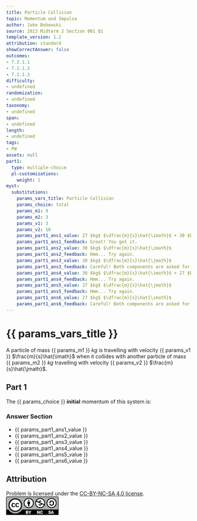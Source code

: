 ```yaml
---
title: Particle Collision
topic: Momentum and Impulse
author: Jake Bobowski
source: 2013 Midterm 2 Section 001 Q1
template_version: 1.2
attribution: standard
showCorrectAnswer: false
outcomes:
- 7.2.1.1
- 7.2.1.2
- 7.2.1.3
difficulty:
- undefined
randomization:
- undefined
taxonomy:
- undefined
span:
- undefined
length:
- undefined
tags:
- PW
assets: null
part1:
  type: multiple-choice
  pl-customizations:
    weight: 1
myst:
  substitutions:
    params_vars_title: Particle Collision
    params_choice: total
    params_m1: 9
    params_m2: 3
    params_v1: 3
    params_v2: 10
    params_part1_ans1_value: 27 $kg$ $\dfrac{m}{s}\hat{\imath}$ + 30 $kg$ $\dfrac{m}{s}\hat{\jmath}$
    params_part1_ans1_feedback: Great! You got it.
    params_part1_ans2_value: 30 $kg$ $\dfrac{m}{s}\hat{\imath}$
    params_part1_ans2_feedback: Hmm... Try again.
    params_part1_ans3_value: 30 $kg$ $\dfrac{m}{s}\hat{\jmath}$
    params_part1_ans3_feedback: Careful! Both components are asked for.
    params_part1_ans4_value: 30 $kg$ $\dfrac{m}{s}\hat{\imath}$ + 27 $kg$ $\dfrac{m}{s}\hat{\jmath}$
    params_part1_ans4_feedback: Hmm... Try again.
    params_part1_ans5_value: 27 $kg$ $\dfrac{m}{s}\hat{\jmath}$
    params_part1_ans5_feedback: Hmm... Try again.
    params_part1_ans6_value: 27 $kg$ $\dfrac{m}{s}\hat{\imath}$
    params_part1_ans6_feedback: Careful! Both components are asked for.
---
```

# {{ params_vars_title }}
A particle of mass {{ params_m1 }} $kg$ is travelling with velocity {{ params_v1 }} $\frac{m}{s}\hat{\imath}$ when it collides with another particle of mass {{ params_m2 }} $kg$ travelling with velocity {{ params_v2 }} $\frac{m}{s}\hat{\jmath}$.

## Part 1

The {{ params_choice }} **initial** momentum of this system is:

### Answer Section

- {{ params_part1_ans1_value }}
- {{ params_part1_ans2_value }}
- {{ params_part1_ans3_value }}
- {{ params_part1_ans4_value }}
- {{ params_part1_ans5_value }}
- {{ params_part1_ans6_value }}

## Attribution

Problem is licensed under the [CC-BY-NC-SA 4.0 license](https://creativecommons.org/licenses/by-nc-sa/4.0/).<br> ![The Creative Commons 4.0 license requiring attribution-BY, non-commercial-NC, and share-alike-SA license.](https://raw.githubusercontent.com/firasm/bits/master/by-nc-sa.png)